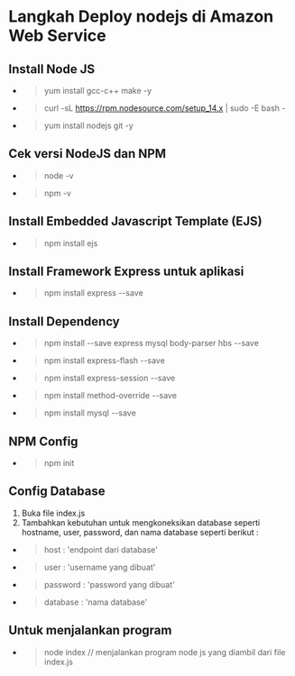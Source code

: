 # Langkah Deploy nodejs di Amazon Web Service
## Install Node JS
* >yum install gcc-c++ make -y
* >curl -sL https://rpm.nodesource.com/setup_14.x | sudo -E bash - 
* >yum install nodejs git -y
## Cek versi NodeJS dan NPM
* >node -v
* >npm -v
## Install Embedded Javascript Template (EJS) 
* >npm install ejs
## Install Framework Express untuk aplikasi
* >npm install express --save
## Install Dependency
* >npm install --save express mysql body-parser hbs --save
* >npm install express-flash --save
* >npm install express-session --save
* >npm install method-override --save
* >npm install mysql --save
## NPM Config
* >npm init
## Config Database
1. Buka file index.js
2. Tambahkan kebutuhan untuk mengkoneksikan database seperti hostname, user, password, dan nama database seperti berikut :
  * >host : 'endpoint dari database'
  * >user : 'username yang dibuat'
  * >password : 'password yang dibuat'
  * >database : 'nama database'

## Untuk menjalankan program
* >node index // menjalankan program node js yang diambil dari file index.js
